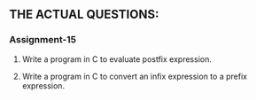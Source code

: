## THE ACTUAL QUESTIONS:

### Assignment-15

1. Write a program in C to evaluate postfix expression.

2. Write a program in C to convert an infix expression to a prefix expression.
